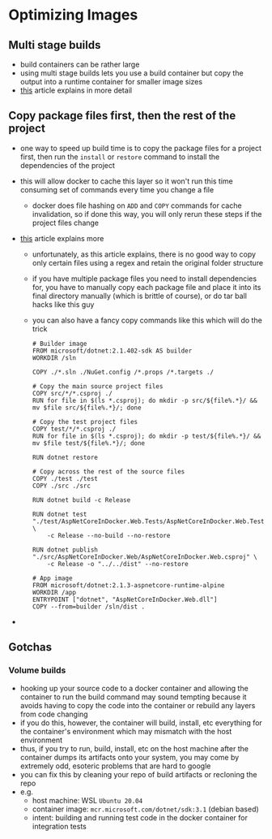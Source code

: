 # Optimizing Images

## Multi stage builds

- build containers can be rather large
- using multi stage builds lets you use a build container but copy the output into a runtime container for smaller image sizes
- [this](https://medium.com/@chrislewisdev/optimizing-your-net-core-docker-image-size-with-multi-stage-builds-778c577121d) article explains in more detail

## Copy package files first, then the rest of the project

- one way to speed up build time is to copy the package files for a project first, then run the `install` or `restore` command to install the dependencies of the project
- this will allow docker to cache this layer so it won't run this time consuming set of commands every time you change a file
  - docker does file hashing on `ADD` and `COPY` commands for cache invalidation, so if done this way, you will only rerun these steps if the project files change
- [this](https://andrewlock.net/optimising-asp-net-core-apps-in-docker-avoiding-manually-copying-csproj-files/) article explains more
  - unfortunately, as this article explains, there is no good way to copy only certain files using a regex and retain the original folder structure
  - if you have multiple package files you need to install dependencies for, you have to manually copy each package file and place it into its final directory manually (which is brittle of course), or do tar ball hacks like this guy
  - you can also have a fancy copy commands like this which will do the trick

    ```docker
    # Builder image
    FROM microsoft/dotnet:2.1.402-sdk AS builder
    WORKDIR /sln

    COPY ./*.sln ./NuGet.config /*.props /*.targets ./

    # Copy the main source project files
    COPY src/*/*.csproj ./
    RUN for file in $(ls *.csproj); do mkdir -p src/${file%.*}/ && mv $file src/${file%.*}/; done

    # Copy the test project files
    COPY test/*/*.csproj ./
    RUN for file in $(ls *.csproj); do mkdir -p test/${file%.*}/ && mv $file test/${file%.*}/; done

    RUN dotnet restore

    # Copy across the rest of the source files
    COPY ./test ./test
    COPY ./src ./src

    RUN dotnet build -c Release

    RUN dotnet test "./test/AspNetCoreInDocker.Web.Tests/AspNetCoreInDocker.Web.Tests.csproj" \
        -c Release --no-build --no-restore

    RUN dotnet publish "./src/AspNetCoreInDocker.Web/AspNetCoreInDocker.Web.csproj" \
        -c Release -o "../../dist" --no-restore

    # App image
    FROM microsoft/dotnet:2.1.3-aspnetcore-runtime-alpine
    WORKDIR /app
    ENTRYPOINT ["dotnet", "AspNetCoreInDocker.Web.dll"]
    COPY --from=builder /sln/dist .
    ```

-

## Gotchas

### Volume builds

- hooking up your source code to a docker container and allowing the container to run the build command may sound tempting because it avoids having to copy the code into the container or rebuild any layers from code changing
- if you do this, however, the container will build, install, etc everything for the container's environment which may mismatch with the host environment
- thus, if you try to run, build, install, etc on the host machine after the container dumps its artifacts onto your system, you may come by extremely odd, esoteric problems that are hard to google
- you can fix this by cleaning your repo of build artifacts or recloning the repo
- e.g.
  - host machine: WSL `Ubuntu 20.04`
  - container image: `mcr.microsoft.com/dotnet/sdk:3.1` (debian based)
  - intent: building and running test code in the docker container for integration tests
